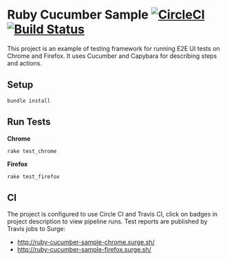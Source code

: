 Ruby Cucumber Sample [![CircleCI](https://circleci.com/gh/vikmaksimenko/ruby_cucumber_sample.svg?style=svg)](https://circleci.com/gh/vikmaksimenko/ruby_cucumber_sample) [![Build Status](https://travis-ci.com/vikmaksimenko/ruby_cucumber_sample.svg?branch=master)](https://travis-ci.com/vikmaksimenko/ruby_cucumber_sample)
====================

This project is an example of testing framework for running E2E UI tests on Chrome and Firefox. It uses Cucumber and Capybara for describing steps and actions.

Setup
-----
```
bundle install 
```

Run Tests
---------
**Chrome**
```
rake test_chrome
```
**Firefox**
```
rake test_firefox
```
CI
---
The project is configured to use Circle CI and Travis CI, click on badges in project description to view pipeline runs. Test reports are published by Travis jobs to Surge: 
* http://ruby-cucumber-sample-chrome.surge.sh/
* http://ruby-cucumber-sample-firefox.surge.sh/